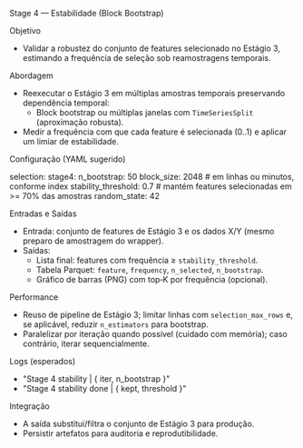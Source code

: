 Stage 4 — Estabilidade (Block Bootstrap)

Objetivo

- Validar a robustez do conjunto de features selecionado no Estágio 3, estimando a frequência de seleção sob reamostragens temporais.

Abordagem

- Reexecutar o Estágio 3 em múltiplas amostras temporais preservando dependência temporal:
  - Block bootstrap ou múltiplas janelas com `TimeSeriesSplit` (aproximação robusta).
- Medir a frequência com que cada feature é selecionada (0..1) e aplicar um limiar de estabilidade.

Configuração (YAML sugerido)

selection:
  stage4:
    n_bootstrap: 50
    block_size: 2048          # em linhas ou minutos, conforme index
    stability_threshold: 0.7   # mantém features selecionadas em >= 70% das amostras
    random_state: 42

Entradas e Saídas

- Entrada: conjunto de features de Estágio 3 e os dados X/Y (mesmo preparo de amostragem do wrapper).
- Saídas:
  - Lista final: features com frequência ≥ `stability_threshold`.
  - Tabela Parquet: `feature`, `frequency`, `n_selected`, `n_bootstrap`.
  - Gráfico de barras (PNG) com top‑K por frequência (opcional).

Performance

- Reuso de pipeline de Estágio 3; limitar linhas com `selection_max_rows` e, se aplicável, reduzir `n_estimators` para bootstrap.
- Paralelizar por iteração quando possível (cuidado com memória); caso contrário, iterar sequencialmente.

Logs (esperados)

- "Stage 4 stability | { iter, n_bootstrap }"
- "Stage 4 stability done | { kept, threshold }"

Integração

- A saída substitui/filtra o conjunto de Estágio 3 para produção.
- Persistir artefatos para auditoria e reprodutibilidade.

